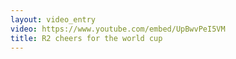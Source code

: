 ```yaml
---
layout: video_entry
video: https://www.youtube.com/embed/UpBwvPeI5VM
title: R2 cheers for the world cup
---
```

